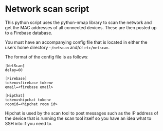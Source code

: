 # Network scan script

This python script uses the python-nmap library to scan the network and get the MAC addresses of all connected devices. These are then posted up to a Firebase database.

You must have an accompanying config file that is located in either the users home directory ```~/netscan``` and/or ```etc/netscan```.

The format of the config file is as follows:

```
[NetScan]
delay=60

[Firebase]
token=<firebase token>
email=<firebase email>

[HipChat]
token=<hipchat token>
roomid=<hipchat room id>
```

Hipchat is used by the scan tool to post messages such as the IP address of the device that is running the scan tool itself so you have an idea what to SSH into if
you need to.